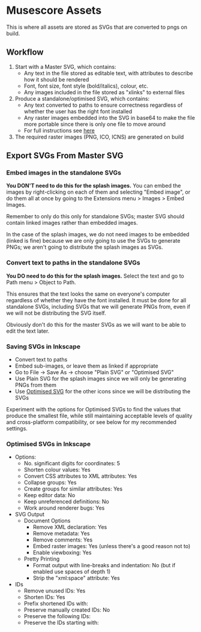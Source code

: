 # Musescore Assets
This is where all  assets are stored as SVGs that are converted to pngs on build.

## Workflow
1. Start with a Master SVG, which contains:
    - Any text in the file stored as editable text, with attributes to describe how it should be rendered
    - Font, font size, font style (bold/italics), colour, etc.
    - Any images included in the file stored as "xlinks" to external files
2. Produce a standalone/optimised SVG, which contains:
    - Any text converted to paths to ensure correctness regardless of whether the user has the right font installed
    - Any raster images embedded into the SVG in base64 to make the file more portable since there is only one file to move around
    - For full instructions see [here](#Export-SVGs-From-Master-SVG)
3. The required raster images (PNG, ICO, ICNS) are generated on build

## Export SVGs From Master SVG
### Embed images in the standalone SVGs
**You DON'T need to do this for the splash images.**
You can embed the images by right-clicking on each of them and selecting "Embed image", or do them all at once by going to the Extensions menu > Images > Embed Images.

Remember to only do this only for standalone SVGs; master SVG should contain linked images rather than embedded images.

In the case of the splash images, we do not need images to be embedded (linked is fine) because we are only going to use the SVGs to generate PNGs; we aren't going to distribute the splash images as SVGs.

### Convert text to paths in the standalone SVGs
**You DO need to do this for the splash images.**
Select the text and go to Path menu > Object to Path.

This ensures that the text looks the same on everyone's computer regardless of whether they have the font installed. It must be done for all standalone SVGs, including SVGs that we will generate PNGs from, even if we will not be distributing the SVG itself.

Obviously don't do this for the master SVGs as we will want to be able to edit the text later.

### Saving SVGs in Inkscape
- Convert text to paths
- Embed sub-images, or leave them as linked if appropriate
- Go to File -> Save As -> choose "Plain SVG" or "Optimised SVG"
- Use Plain SVG for the splash images since we will only be generating PNGs from them
- Use [Optimised SVG](#Optimised-SVGs-in-Inkscape) for the other icons since we will be distributing the SVGs

Experiment with the options for Optimised SVGs to find the values that produce the smallest file, while still maintaining acceptable levels of quality and cross-platform compatibility, or see below for my recommended settings.

### Optimised SVGs in Inkscape
- Options:
    - No. significant digits for coordinates: 5
    - Shorten colour values: Yes
    - Convert CSS attributes to XML attributes: Yes
    - Collapse groups: Yes
    - Create groups for similar attributes: Yes
    - Keep editor data: No
    - Keep unreferenced definitions: No
    - Work around renderer bugs: Yes
- SVG Output
    - Document Options
        - Remove XML declaration: Yes
        - Remove metadata: Yes
        - Remove comments: Yes
        - Embed raster images: Yes (unless there's a good reason not to)
        - Enable viewboxing: Yes
    - Pretty Printing
        - Format output with line-breaks and indentation: No (but if enabled use spaces of depth 1)
        - Strip the "xml:space" attribute: Yes
- IDs
    - Remove unused IDs: Yes
    - Shorten IDs: Yes
    - Prefix shortened IDs with: <blank>
    - Preserve manually created IDs: No
    - Preserve the following IDs: <blank>
    - Preserve the IDs starting with: <blank>
